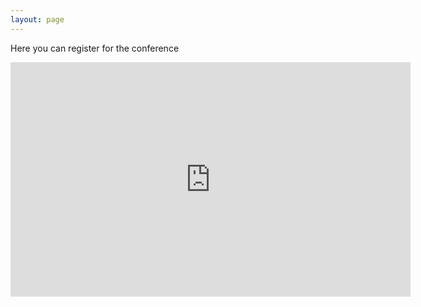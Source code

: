 ```yaml
---
layout: page
---
```


Here you can register for the conference


<iframe src="https://docs.google.com/forms/d/e/1FAIpQLScTHC1U7afY-tuYjTvbjs326MoVqbhsXeTuYWhDf_yXF5n5Rg/viewform?embedded=true" width="640" height="375" frameborder="0" marginheight="0" marginwidth="0">Loading…</iframe>